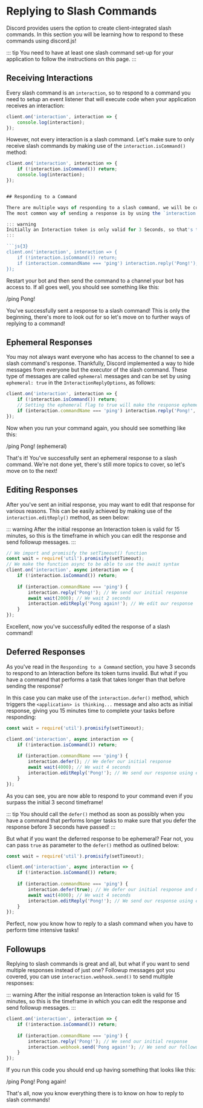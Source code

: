 # Replying to Slash Commands

Discord provides users the option to create client-integrated slash commands. In this section you will be learning how to respond to these commands using discord.js!

::: tip
You need to have at least one slash command set-up for your application to follow the instructions on this page.
:::

## Receiving Interactions

Every slash command is an `interaction`, so to respond to a command you need to setup an event listener that will execute code when your application receives an interaction:

```js
client.on('interaction', interaction => {
	console.log(interaction);
});
```

However, not every interaction is a slash command. Let's make sure to only receive slash commands by making use of the `interaction.isCommand()` method:

```js
client.on('interaction', interaction => {
    if (!interaction.isCommand()) return; 
	console.log(interaction);
});


## Responding to a Command

There are multiple ways of responding to a slash command, we will be covering each of these in the following segments.
The most common way of sending a response is by using the `interaction.reply()` method:

::: warning
Initially an Interaction token is only valid for 3 Seconds, so that's the timeframe in which you are able to use the `interaction.reply()` method. We will be covering responses that require more time in the Deferred Responses section of this page.
:::

```js{3}
client.on('interaction', interaction => {
	if (!interaction.isCommand()) return; 
	if (interaction.commandName === 'ping') interaction.reply('Pong!');
});
```

Restart your bot and then send the command to a channel your bot has access to. If all goes well, you should see something like this:

<!--- vue-discord-message doesn't yet have support for inline replies/interactions/ephemeral messages -->
<div is="discord-messages">
	<discord-message profile="user">
		/ping
	</discord-message>
	<discord-message profile="bot">
		Pong!
	</discord-message>
</div>

You've successfully sent a response to a slash command! This is only the beginning, there's more to look out for so let's move on to further ways of replying to a command!


## Ephemeral Responses

You may not always want everyone who has access to the channel to see a slash command's response. Thankfully, Discord implemented a way to hide messages from everyone but the executor of the slash command. These type of messages are called `ephemeral` messages and can be set by using `ephemeral: true` in the `InteractionReplyOptions`, as follows:

```js
client.on('interaction', interaction => {
    if (!interaction.isCommand()) return; 
    // Setting the ephemeral flag to true will make the response ephemeral
	if (interaction.commandName === 'ping') interaction.reply('Pong!', { ephemeral: true });
});
```

Now when you run your command again, you should see something like this:

<!--- vue-discord-message doesn't yet have support for inline replies/interactions/ephemeral messages -->
<div is="discord-messages">
	<discord-message profile="user">
		/ping
	</discord-message>
	<discord-message profile="bot">
		Pong! (ephemeral)
	</discord-message>
</div>

That's it! You've successfully sent an ephemeral response to a slash command.
We're not done yet, there's still more topics to cover, so let's move on to the next!


## Editing Responses

After you've sent an initial response, you may want to edit that response for various reasons. This can be easily achieved by making use of the `interaction.editReply()` method, as seen below:

::: warning
After the initial response an Interaction token is valid for 15 minutes, so this is the timeframe in which you can edit the response and send followup messages.
:::

```js
// We import and promisify the setTimeout() function
const wait = require('util').promisify(setTimeout);
// We make the function async to be able to use the await syntax
client.on('interaction', async interaction => {
    if (!interaction.isCommand()) return; 
    
	if (interaction.commandName === 'ping') { 
        interaction.reply('Pong!'); // We send our initial response
        await wait(2000); // We wait 2 seconds
        interaction.editReply('Pong again!'); // We edit our response
    }
});
```

Excellent, now you've successfully edited the response of a slash command!


## Deferred Responses

As you've read in the `Responding to a Command` section, you have 3 seconds to respond to an Interaction before its token turns invalid. But what if you have a command that performs a task that takes longer than that before sending the response? 

In this case you can make use of the `interaction.defer()` method, which triggers the `<application> is thinking...` message and also acts as initial response, giving you 15 minutes time to complete your tasks before responding:
<!--- here either display the is thinking message via vue-discord-message or place a screenshot -->

```js
const wait = require('util').promisify(setTimeout);

client.on('interaction', async interaction => {
    if (!interaction.isCommand()) return; 
    
	if (interaction.commandName === 'ping') { 
        interaction.defer(); // We defer our initial response
        await wait(4000); // We wait 4 seconds
        interaction.editReply('Pong!'); // We send our response using editReply()
    }
});
```

As you can see, you are now able to respond to your command even if you surpass the initial 3 second timeframe!

::: tip
You should call the `defer()` method as soon as possibly when you have a command that performs longer tasks to make sure that you defer the response before 3 seconds have passed!
:::

But what if you want the deferred response to be ephemeral? Fear not, you can pass `true` as parameter to the `defer()` method as outlined below:

```js
const wait = require('util').promisify(setTimeout);

client.on('interaction', async interaction => {
    if (!interaction.isCommand()) return; 
    
	if (interaction.commandName === 'ping') { 
        interaction.defer(true); // We defer our initial response and make it ephemeral
        await wait(4000); // We wait 4 seconds
        interaction.editReply('Pong!'); // We send our response using editReply()
    }
});
```

Perfect, now you know how to reply to a slash command when you have to perform time intensive tasks!

## Followups

Replying to slash commands is great and all, but what if you want to send multiple responses instead of just one? Followup messages got you covered, you can use `interaction.webhook.send()` to send multiple responses:

::: warning
After the initial response an Interaction token is valid for 15 minutes, so this is the timeframe in which you can edit the response and send followup messages.
:::

```js
client.on('interaction', interaction => {
    if (!interaction.isCommand()) return; 
    
	if (interaction.commandName === 'ping') { 
        interaction.reply('Pong!'); // We send our initial response
        interaction.webhook.send('Pong again!'); // We send our followup message
    }
});
```

If you run this code you should end up having something that looks like this:

<!--- vue-discord-message doesn't yet have support for inline replies/interactions/ephemeral messages -->
<div is="discord-messages">
	<discord-message profile="user">
		/ping
	</discord-message>
	<discord-message profile="bot">
		Pong!
	</discord-message>
	<discord-message profile="bot">
		Pong again!
	</discord-message>
</div>

That's all, now you know everything there is to know on how to reply to slash commands!
